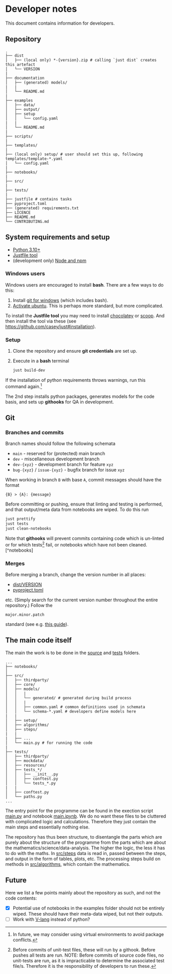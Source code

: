 # Developer notes #

This document contains information for developers.

## Repository ##

```text
.
├── dist
│   ├── (local only) *-{version}.zip # calling `just dist` creates this artefact
│   └── VERSION
|
├── documentation
│   ├── (generated) models/
|   |
│   └── README.md
|
├── examples
│   ├── data/
│   ├── output/
│   ├── setup
│   │   └── config.yaml
|   |
│   └── README.md
|
├── scripts/
|
├── templates/
|
├── (local only) setup/ # user should set this up, following templates/template-*.yaml
│   └── config.yaml
|
├── notebooks/
|
├── src/
|
├── tests/
|
├── justfile # contains tasks
├── pyproject.toml
├── (generated) requirements.txt
├── LICENCE
├── README.md
└── CONTRIBUTING.md
```

## System requirements and setup ##

- [Python 3.10+](https://www.python.org/downloads)
- [Justfile tool](https://github.com/casey/just#installation)
- (development only) [Node and npm](https://nodejs.org/en/download/current)

### Windows users ###

Windows users are encouraged to install **bash**.
There are a few ways to do this:

1. Install [git for windows](https://gitforwindows.org) (which includes bash).
2. [Activate ubuntu](https://devblogs.microsoft.com/commandline/bash-on-ubuntu-on-windows-download-now-3).
   This is perhaps more standard, but more complicated.

To install the **Justfile tool** you may need to install
[chocolatey](https://chocolatey.org/install)
or [scoop](https://github.com/ScoopInstaller/Scoop#installation).
And then install the tool via these
(see <https://github.com/casey/just#installation>).

### Setup ###

1. Clone the repository and ensure **git credentials** are set up.
2. Execute in a **bash** terminal

    ```bash
    just build-dev
    ```

  If the installation of python requirements throws warnings,
  run this command again.[^packages]

The 2nd step installs python packages,
generates models for the code basis,
and sets up **githooks** for QA in development.

## Git ##

### Branches and commits ###

Branch names should follow the following schemata

- `main` - reserved for (protected) main branch
- `dev` - miscellaneous development branch
- `dev-{xyz}` - development branch for feature `xyz`
- `bug-{xyz}` / `issue-{xyz}` - bugfix branch for issue `xyz`

When working in branch `B` with base `A`,
commit messages should have the format

```text
{B} > {A}: {message}
```

Before committing or pushing, ensure that
linting and testing is performed,
and that output/meta data from notebooks are wiped.
To do this run

```bash
just prettify
just tests
just clean-notebooks
```

Note that **githooks** will prevent commits containing
code which is un-linted or for which tests[^tests] fail,
or notebooks which have not been cleaned.[^notebooks]

### Merges ###

Before merging a branch, change the version number in all places:

- [dist/VERSION](dist/VERSION)
- [pyproject.toml](pyproject.toml)

etc.
(Simply search for the current version number throughout the entire repository.)
Follow the

```text
major.minor.patch
```

standard (see e.g. [this guide](https://medium.com/fiverr-engineering/major-minor-patch-a5298e2e1798)).

## The main code itself ##

The main the work is to be done in the [source](src) and [tests](tests) folders.

```text
...
├── notebooks/
│
├── src/
│   ├── thirdparty/
│   ├── core/
│   ├── models/
│   │   |
│   │   └── generated/ # generated during build process
│   │   |
│   │   ├── common.yaml # common definitions used in schemata
│   │   └── schema-*.yaml # developers define models here
|   |
│   ├── setup/
│   ├── algorithms/
│   ├── steps/
|   |
|   ├── ...
│   └── main.py # for running the code
|
├── tests/
│   ├── thirdparty/
│   ├── mockdata/
│   ├── resources/
│   ├── tests_*/
│   │   ├── __init__.py
│   │   ├── conftest.py
│   │   └── tests_*.py
|   |
│   ├── conftest.py
│   └── paths.py
...
```

The entry point for the programme can be found in
the exection script [main.py](src/main.py)
and notebook [main.ipynb](notebooks/main.ipynb).
We do no want these files to be cluttered with complicated logic and calculations.
Therefore they just contain the main steps and essentially nothing else.

The repository has thus been structure, to disentangle the parts which are purely
about the structure of the programme
from the parts which are about the mathematics/science/data-analysis.
The higher the logic, the less it has to do with the maths.
In [src/steps](src/steps) data is read in, passed between the steps,
and output in the form of tables, plots, etc.
The processing steps build on methods in [src/algorithms](src/algorithms),
which contain the mathematics.

## Future ##

Here we list a few points mainly about the repository as such,
and not the code contents:

- [x] Potential use of notebooks in the examples folder should not be entirely wiped.
  These should have their meta-data wiped, but not their outputs.
- [ ] Work with [V-lang](https://vlang.io/) instead of python?

[^packages]: In future, we may consider using virtual environments to avoid package conflicts.
[^tests]: Before commits of unit-test files, these will run by a githook.
Before pushes all tests are run.
NOTE: Before commits of source code files, no unit-tests are run,
as it is impracticable to determine the associated test file/s.
Therefore it is the responsibility of developers to run these.

